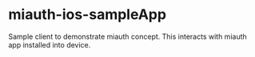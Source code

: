# miauth-ios-sampleApp
Sample client to demonstrate miauth concept. This interacts with miauth app installed into device.
